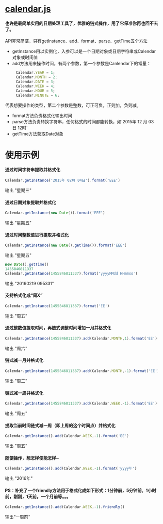 [calendar.js](https://github.com/yanglang1987500/calendar.js)
=====
#### 也许是最简单实用的日期处理工具了，优雅的链式操作，用了它保准你再也回不去了。

API非常简洁，只有getInstance、add、format、parse、getTime五个方法
 * getInstance用以实例化，入参可以是一个日期对象或日期字符串或Calendar对象或时间值
 * add方法用来操作时间，有两个参数，第一个参数是Canlendar下的常量：
```javascript
     Calendar.YEAR = 1;
     Calendar.MONTH = 2;
     Calendar.DATE = 3;
     Calendar.WEEK = 4;
     Calendar.HOUR = 5;
     Calendar.MINUTE = 6;
```
代表想要操作的类型，第二个参数是整数，可正可负，正则加，负则减。
* format方法负责格式化输出时间
* parse方法负责转换字符串，任何格式的时间都能转换，如'2015年 12 月 03日 12时'
* getTime方法获取Date对象

# 使用示例  


#### 通过时间字符串提取并格式化
```javascript
Calendar.getInstance('2015年 02月 04日').format('EEE')
```
输出 "星期三"  

#### 通过日期对象提取并格式化
```javascript
Calendar.getInstance(new Date()).format('EEE')
```
输出 "星期五"  

#### 通过时间整数值进行提取并格式化
```javascript
Calendar.getInstance(new Date().getTime()).format('EEE')
```
输出 "星期五"
```javascript
new Date().getTime()
1455846811337
Calendar.getInstance(1455846811337).format('yyyyMMdd HHmmss')
```
输出 "20160219 095331"  

#### 支持格式化成“周X”
```javascript
Calendar.getInstance(1455846811337).format('EE')
```
输出 "周五"  

#### 通过整数值提取时间，再链式调整时间增加一月并格式化
```javascript
Calendar.getInstance(1455846811337).add(Calendar.MONTH,1).format('EE')
```
输出 "周六"  

#### 链式减一月并格式化
```javascript
Calendar.getInstance(1455846811337).add(Calendar.MONTH,-1).format('EE')
```
输出 "周二"  

#### 链式减一周并格式化
```javascript
Calendar.getInstance(1455846811337).add(Calendar.WEEK,-1).format('EE')
```
输出 "周五"  

#### 提取当前时间链式减一周（即上周的这个时间点）并格式化
```javascript
Calendar.getInstance().add(Calendar.WEEK,-1).format('EE')
```
输出 "周五"  


#### 随便操作，想怎样便能怎样~
```javascript
Calendar.getInstance().add(Calendar.WEEK,-1).format('yyyy年')
```
输出 "2016年"

#### PS：补充了一个friendly方法用于格式化成如下形式：1分钟前，5分钟前，1小时前，刚刚，1天前，一个月前等。。。
```javascript
Calendar.getInstance().add(Calendar.WEEK,-1).friendly()
```
输出“一周前”